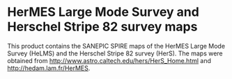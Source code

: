 HerMES Large Mode Survey and Herschel Stripe 82 survey maps
===========================================================

This product contains the SANEPIC SPIRE maps of the HerMES Large Mode Survey
(HeLMS) and the Herschel Stripe 82 survey (HerS).  The maps were obtained from
http://www.astro.caltech.edu/hers/HerS_Home.html and http://hedam.lam.fr/HerMES.
